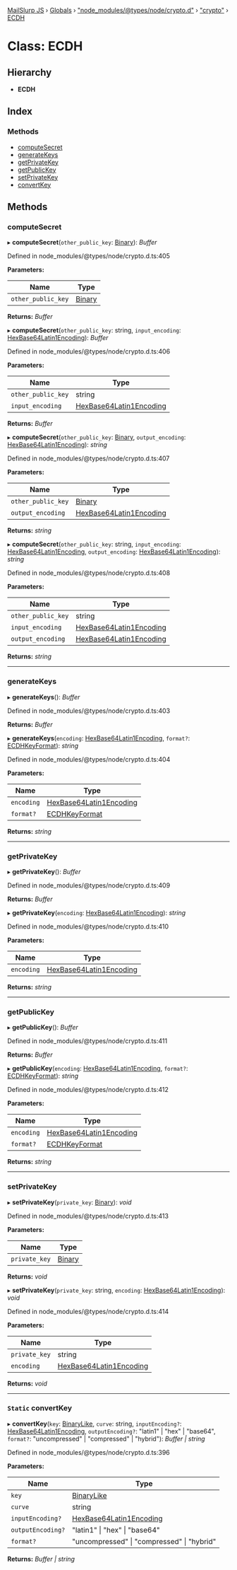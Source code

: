 [MailSlurp JS](../README.md) › [Globals](../globals.md) › ["node_modules/@types/node/crypto.d"](../modules/_node_modules__types_node_crypto_d_.md) › ["crypto"](../modules/_node_modules__types_node_crypto_d_._crypto_.md) › [ECDH](_node_modules__types_node_crypto_d_._crypto_.ecdh.md)

# Class: ECDH

## Hierarchy

* **ECDH**

## Index

### Methods

* [computeSecret](_node_modules__types_node_crypto_d_._crypto_.ecdh.md#computesecret)
* [generateKeys](_node_modules__types_node_crypto_d_._crypto_.ecdh.md#generatekeys)
* [getPrivateKey](_node_modules__types_node_crypto_d_._crypto_.ecdh.md#getprivatekey)
* [getPublicKey](_node_modules__types_node_crypto_d_._crypto_.ecdh.md#getpublickey)
* [setPrivateKey](_node_modules__types_node_crypto_d_._crypto_.ecdh.md#setprivatekey)
* [convertKey](_node_modules__types_node_crypto_d_._crypto_.ecdh.md#static-convertkey)

## Methods

###  computeSecret

▸ **computeSecret**(`other_public_key`: [Binary](../modules/_node_modules__types_node_crypto_d_._crypto_.md#binary)): *Buffer*

Defined in node_modules/@types/node/crypto.d.ts:405

**Parameters:**

Name | Type |
------ | ------ |
`other_public_key` | [Binary](../modules/_node_modules__types_node_crypto_d_._crypto_.md#binary) |

**Returns:** *Buffer*

▸ **computeSecret**(`other_public_key`: string, `input_encoding`: [HexBase64Latin1Encoding](../modules/_node_modules__types_node_crypto_d_._crypto_.md#hexbase64latin1encoding)): *Buffer*

Defined in node_modules/@types/node/crypto.d.ts:406

**Parameters:**

Name | Type |
------ | ------ |
`other_public_key` | string |
`input_encoding` | [HexBase64Latin1Encoding](../modules/_node_modules__types_node_crypto_d_._crypto_.md#hexbase64latin1encoding) |

**Returns:** *Buffer*

▸ **computeSecret**(`other_public_key`: [Binary](../modules/_node_modules__types_node_crypto_d_._crypto_.md#binary), `output_encoding`: [HexBase64Latin1Encoding](../modules/_node_modules__types_node_crypto_d_._crypto_.md#hexbase64latin1encoding)): *string*

Defined in node_modules/@types/node/crypto.d.ts:407

**Parameters:**

Name | Type |
------ | ------ |
`other_public_key` | [Binary](../modules/_node_modules__types_node_crypto_d_._crypto_.md#binary) |
`output_encoding` | [HexBase64Latin1Encoding](../modules/_node_modules__types_node_crypto_d_._crypto_.md#hexbase64latin1encoding) |

**Returns:** *string*

▸ **computeSecret**(`other_public_key`: string, `input_encoding`: [HexBase64Latin1Encoding](../modules/_node_modules__types_node_crypto_d_._crypto_.md#hexbase64latin1encoding), `output_encoding`: [HexBase64Latin1Encoding](../modules/_node_modules__types_node_crypto_d_._crypto_.md#hexbase64latin1encoding)): *string*

Defined in node_modules/@types/node/crypto.d.ts:408

**Parameters:**

Name | Type |
------ | ------ |
`other_public_key` | string |
`input_encoding` | [HexBase64Latin1Encoding](../modules/_node_modules__types_node_crypto_d_._crypto_.md#hexbase64latin1encoding) |
`output_encoding` | [HexBase64Latin1Encoding](../modules/_node_modules__types_node_crypto_d_._crypto_.md#hexbase64latin1encoding) |

**Returns:** *string*

___

###  generateKeys

▸ **generateKeys**(): *Buffer*

Defined in node_modules/@types/node/crypto.d.ts:403

**Returns:** *Buffer*

▸ **generateKeys**(`encoding`: [HexBase64Latin1Encoding](../modules/_node_modules__types_node_crypto_d_._crypto_.md#hexbase64latin1encoding), `format?`: [ECDHKeyFormat](../modules/_node_modules__types_node_crypto_d_._crypto_.md#ecdhkeyformat)): *string*

Defined in node_modules/@types/node/crypto.d.ts:404

**Parameters:**

Name | Type |
------ | ------ |
`encoding` | [HexBase64Latin1Encoding](../modules/_node_modules__types_node_crypto_d_._crypto_.md#hexbase64latin1encoding) |
`format?` | [ECDHKeyFormat](../modules/_node_modules__types_node_crypto_d_._crypto_.md#ecdhkeyformat) |

**Returns:** *string*

___

###  getPrivateKey

▸ **getPrivateKey**(): *Buffer*

Defined in node_modules/@types/node/crypto.d.ts:409

**Returns:** *Buffer*

▸ **getPrivateKey**(`encoding`: [HexBase64Latin1Encoding](../modules/_node_modules__types_node_crypto_d_._crypto_.md#hexbase64latin1encoding)): *string*

Defined in node_modules/@types/node/crypto.d.ts:410

**Parameters:**

Name | Type |
------ | ------ |
`encoding` | [HexBase64Latin1Encoding](../modules/_node_modules__types_node_crypto_d_._crypto_.md#hexbase64latin1encoding) |

**Returns:** *string*

___

###  getPublicKey

▸ **getPublicKey**(): *Buffer*

Defined in node_modules/@types/node/crypto.d.ts:411

**Returns:** *Buffer*

▸ **getPublicKey**(`encoding`: [HexBase64Latin1Encoding](../modules/_node_modules__types_node_crypto_d_._crypto_.md#hexbase64latin1encoding), `format?`: [ECDHKeyFormat](../modules/_node_modules__types_node_crypto_d_._crypto_.md#ecdhkeyformat)): *string*

Defined in node_modules/@types/node/crypto.d.ts:412

**Parameters:**

Name | Type |
------ | ------ |
`encoding` | [HexBase64Latin1Encoding](../modules/_node_modules__types_node_crypto_d_._crypto_.md#hexbase64latin1encoding) |
`format?` | [ECDHKeyFormat](../modules/_node_modules__types_node_crypto_d_._crypto_.md#ecdhkeyformat) |

**Returns:** *string*

___

###  setPrivateKey

▸ **setPrivateKey**(`private_key`: [Binary](../modules/_node_modules__types_node_crypto_d_._crypto_.md#binary)): *void*

Defined in node_modules/@types/node/crypto.d.ts:413

**Parameters:**

Name | Type |
------ | ------ |
`private_key` | [Binary](../modules/_node_modules__types_node_crypto_d_._crypto_.md#binary) |

**Returns:** *void*

▸ **setPrivateKey**(`private_key`: string, `encoding`: [HexBase64Latin1Encoding](../modules/_node_modules__types_node_crypto_d_._crypto_.md#hexbase64latin1encoding)): *void*

Defined in node_modules/@types/node/crypto.d.ts:414

**Parameters:**

Name | Type |
------ | ------ |
`private_key` | string |
`encoding` | [HexBase64Latin1Encoding](../modules/_node_modules__types_node_crypto_d_._crypto_.md#hexbase64latin1encoding) |

**Returns:** *void*

___

### `Static` convertKey

▸ **convertKey**(`key`: [BinaryLike](../modules/_node_modules__types_node_crypto_d_._crypto_.md#binarylike), `curve`: string, `inputEncoding?`: [HexBase64Latin1Encoding](../modules/_node_modules__types_node_crypto_d_._crypto_.md#hexbase64latin1encoding), `outputEncoding?`: "latin1" | "hex" | "base64", `format?`: "uncompressed" | "compressed" | "hybrid"): *Buffer | string*

Defined in node_modules/@types/node/crypto.d.ts:396

**Parameters:**

Name | Type |
------ | ------ |
`key` | [BinaryLike](../modules/_node_modules__types_node_crypto_d_._crypto_.md#binarylike) |
`curve` | string |
`inputEncoding?` | [HexBase64Latin1Encoding](../modules/_node_modules__types_node_crypto_d_._crypto_.md#hexbase64latin1encoding) |
`outputEncoding?` | "latin1" &#124; "hex" &#124; "base64" |
`format?` | "uncompressed" &#124; "compressed" &#124; "hybrid" |

**Returns:** *Buffer | string*
